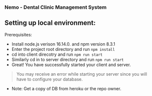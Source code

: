 ### Nemo - Dental Clinic Management System

## Setting up local environment:

Prerequisites:
- Install node.js verison 16.14.0. and npm version 8.3.1
- Enter the project root directory and run `npm install`
- cd into client direcotry and run `npm run start`
- Similarly cd in to server directory and run `npm run start`
- Great! You have successfully started your client and server. 

> You may receive an error while starting your server since you will have to configure your database.
- Note: Get a copy of DB from heroku or the repo owner.
